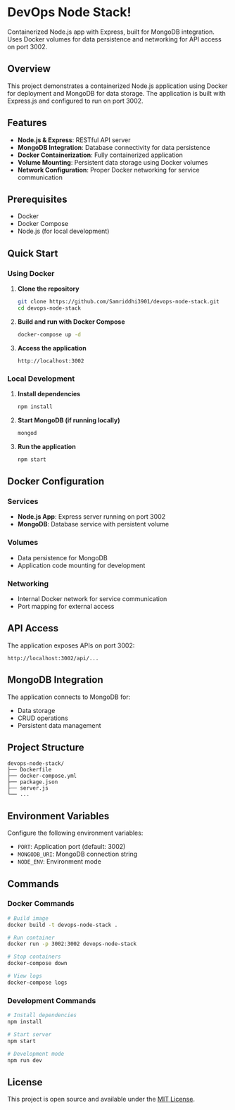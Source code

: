 # DevOps Node Stack!

Containerized Node.js app with Express, built for MongoDB integration. Uses Docker volumes for data persistence and networking for API access on port 3002.

## Overview

This project demonstrates a containerized Node.js application using Docker for deployment and MongoDB for data storage. The application is built with Express.js and configured to run on port 3002.

## Features

- **Node.js & Express**: RESTful API server
- **MongoDB Integration**: Database connectivity for data persistence
- **Docker Containerization**: Fully containerized application
- **Volume Mounting**: Persistent data storage using Docker volumes
- **Network Configuration**: Proper Docker networking for service communication

## Prerequisites

- Docker
- Docker Compose
- Node.js (for local development)

## Quick Start

### Using Docker

1. **Clone the repository**
   ```bash
   git clone https://github.com/Samriddhi3901/devops-node-stack.git
   cd devops-node-stack
   ```

2. **Build and run with Docker Compose**
   ```bash
   docker-compose up -d
   ```

3. **Access the application**
   ```
   http://localhost:3002
   ```

### Local Development

1. **Install dependencies**
   ```bash
   npm install
   ```

2. **Start MongoDB (if running locally)**
   ```bash
   mongod
   ```

3. **Run the application**
   ```bash
   npm start
   ```

## Docker Configuration

### Services
- **Node.js App**: Express server running on port 3002
- **MongoDB**: Database service with persistent volume

### Volumes
- Data persistence for MongoDB
- Application code mounting for development

### Networking
- Internal Docker network for service communication
- Port mapping for external access

## API Access

The application exposes APIs on port 3002:
```
http://localhost:3002/api/...
```

## MongoDB Integration

The application connects to MongoDB for:
- Data storage
- CRUD operations
- Persistent data management

## Project Structure

```
devops-node-stack/
├── Dockerfile
├── docker-compose.yml
├── package.json
├── server.js
└── ...
```

## Environment Variables

Configure the following environment variables:
- `PORT`: Application port (default: 3002)
- `MONGODB_URI`: MongoDB connection string
- `NODE_ENV`: Environment mode

## Commands

### Docker Commands
```bash
# Build image
docker build -t devops-node-stack .

# Run container
docker run -p 3002:3002 devops-node-stack

# Stop containers
docker-compose down

# View logs
docker-compose logs
```

### Development Commands
```bash
# Install dependencies
npm install

# Start server
npm start

# Development mode
npm run dev
```

## License

This project is open source and available under the [MIT License](LICENSE).
